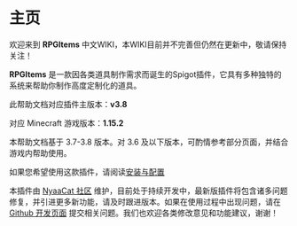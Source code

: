 # 主页

欢迎来到 **RPGItems** 中文WIKI，本WIKI目前并不完善但仍然在更新中，敬请保持关注！

**RPGItems** 是一款因各类道具制作需求而诞生的Spigot插件，它具有多种独特的系统来帮助你制作高度定制化的道具。

此帮助文档对应插件主版本：**v3.8**

对应 Minecraft 游戏版本：**1.15.2**

本帮助文档基于 3.7-3.8 版本。对 3.6 及以下版本，可酌情参考部分页面，并结合游戏内帮助使用。

如果您希望使用这款插件，请阅读[安装与配置](installation.md)

本插件由 [NyaaCat 社区](https://github.com/NyaaCat) 维护，目前处于持续开发中，最新版插件将包含诸多问题修复，并引进更多新功能，请及时跟进版本。如果在使用过程中出现问题，请在 [Github 开发页面](https://github.com/NyaaCat/RPGItems-reloaded) 提交相关问题。我们也欢迎各类修改意见和功能建议，谢谢！
